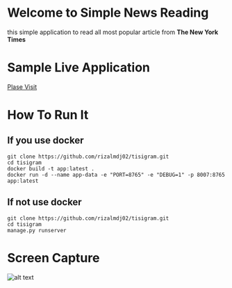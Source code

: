 # Welcome to Simple News Reading

this simple application to read all most popular article from **The New York Times** 

# Sample Live Application
[Plase Visit](https://tisigram.herokuapp.com/)

# How To Run It
## If you use docker
    git clone https://github.com/rizalmdj02/tisigram.git
    cd tisigram
    docker build -t app:latest .
    docker run -d --name app-data -e "PORT=8765" -e "DEBUG=1" -p 8007:8765 app:latest
    
## If not use docker
    git clone https://github.com/rizalmdj02/tisigram.git
    cd tisigram
    manage.py runserver


# Screen Capture
![alt text](https://github.com/rizalmdj02/tisigram/blob/main/static/css/screencapture-tisigram-herokuapp-2022-10-10-11_48_51.png?raw=true)

